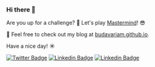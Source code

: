 ### Hi there 👋

Are you up for a challenge? :muscle: Let's play [Mastermind](https://matytermind.up.railway.app/)! :sunglasses:


🔭 Feel free to check out my blog at [budavariam.github.io](https://budavariam.github.io).

Have a nice day! :sunny:

<!--
**budavariam/budavariam** is a ✨ _special_ ✨ repository because its `README.md` (this file) appears on your GitHub profile.

Here are some ideas to get you started:

- 🔭 I’m currently working on ...
- 🌱 I’m currently learning ...
- 👯 I’m looking to collaborate on ...
- 🤔 I’m looking for help with ...
- 💬 Ask me about ...
- 📫 How to reach me: ...
- 😄 Pronouns: ...
- ⚡ Fun fact: ...
-->

[![Twitter Badge](https://img.shields.io/badge/-@budavari-1ca0f1?style=flat-square&labelColor=1ca0f1&logo=twitter&logoColor=white&link=https://twitter.com/BudavariMatyas)](https://twitter.com/BudavariMatyas)
[![Linkedin Badge](https://img.shields.io/badge/-budavariam-blue?style=flat-square&logo=Linkedin&logoColor=white&link=https://www.linkedin.com/in/budavariam/)](https://www.linkedin.com/in/budavariam/)
[![Linkedin Badge](https://img.shields.io/badge/-Buy%20me%20a%20coffee-red?style=flat-square&logo=ko-fi&logoColor=white&link=https://ko-fi.com/V7V634HEX)](https://ko-fi.com/V7V634HEX)
